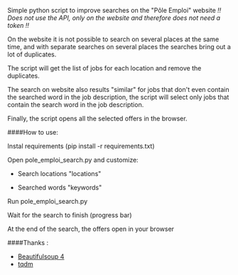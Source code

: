 Simple python script to improve searches on the &quot;Pôle Emploi&quot; website
_!! Does not use the API, only on the website and therefore does not need a token !!_

On the website it is not possible to search on several places at the same time, and with separate searches on several places the searches bring out a lot of duplicates.

The script will get the list of jobs for each location and remove the duplicates.

The search on website also results &quot;similar&quot; for jobs that don&#39;t even contain the searched word in the job description, the script will select only jobs that contain the search word in the job description.

Finally, the script opens all the selected offers in the browser.

####How to use:

Instal requirements (pip install -r requirements.txt)

Open pole\_emploi\_search.py ​​and customize:

* Search locations &quot;locations&quot;

* Searched words &quot;keywords&quot;

Run pole\_emploi\_search.py

Wait for the search to finish (progress bar)

At the end of the search, the offers open in your browser

####Thanks :

* [Beautifulsoup 4](https://pypi.org/project/beautifulsoup4/)
* [tqdm](https://pypi.org/project/tqdm/)